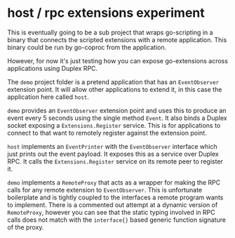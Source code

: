 # host / rpc extensions experiment

This is eventually going to be a sub project that wraps go-scripting in a binary that connects the scripted extensions with a remote application. This binary could be run by go-coproc from the application.

However, for now it's just testing how you can expose go-extensions across applications using Duplex RPC. 

The `demo` project folder is a pretend application that has an `EventObserver` extension point. It will allow other applications to extend it, in this case the application here called `host`.

`demo` provides an `EventObserver` extension point and uses this to produce an event every 5 seconds using the single method `Event`. It also binds a Duplex socket exposing a `Extensions.Register` service. This is for applications to connect to that want to remotely register against the extension point. 

`host` implements an `EventPrinter` with the `EventObserver` interface which just prints out the event payload. It exposes this as a service over Duplex RPC. It calls the `Extensions.Register` service on its remote peer to register it.

`demo` implements a `RemoteProxy` that acts as a wrapper for making the RPC calls for any remote extension to `EventObserver`. This is unfortunate boilerplate and is tightly coupled to the interfaces a remote program wants to implement. There is a commented out attempt at a dynamic version of `RemoteProxy`, however you can see that the static typing involved in RPC calls does not match with the `interface{}` based generic function signature of the proxy. 